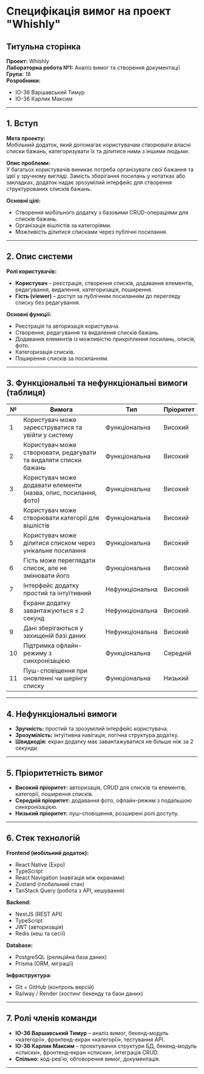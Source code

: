 # Специфікація вимог на проект "Whishly"

## Титульна сторінка
**Проект:** Whishly  
**Лабораторна робота №1:** Аналіз вимог та створення документації  
**Група:** 18  
**Розробники:**
- ІО-36 Варшавський Тимур
- ІО-36 Карлик Максим

---

## 1. Вступ
**Мета проекту:**  
Мобільний додаток, який допомагає користувачам створювати власні списки бажань, категоризувати їх та ділитися ними з іншими людьми.

**Опис проблеми:**  
У багатьох користувачів виникає потреба організувати свої бажання та ідеї у зручному вигляді. Замість зберігання посилань у нотатках або закладках, додаток надає зрозумілий інтерфейс для створення структурованих списків бажань.

**Основні цілі:**
- Створення мобільного додатку з базовими CRUD-операціями для списків бажань.
- Організація вішлістів за категоріями.
- Можливість ділитися списками через публічні посилання.

---

## 2. Опис системи
**Ролі користувачів:**
- **Користувач** – реєстрація, створення списків, додавання елементів, редагування, видалення, категоризація, поширення.
- **Гість (viewer)** – доступ за публічним посиланням до перегляду списку без редагування.

**Основні функції:**
- Реєстрація та авторизація користувача.
- Створення, редагування та видалення списків бажань.
- Додавання елементів із можливістю прикріплення посилань, описів, фото.
- Категоризація списків.
- Поширення списків за посиланням.

---

## 3. Функціональні та нефункціональні вимоги (таблиця)

| №  | Вимога                                                                 | Тип              | Пріоритет |
|----|------------------------------------------------------------------------|------------------|-----------|
| 1  | Користувач може зареєструватися та увійти у систему                    | Функціональна    | Високий   |
| 2  | Користувач може створювати, редагувати та видаляти списки бажань       | Функціональна    | Високий   |
| 3  | Користувач може додавати елементи (назва, опис, посилання, фото)       | Функціональна    | Високий   |
| 4  | Користувач може створювати категорії для вішлістів                     | Функціональна    | Високий   |
| 5  | Користувач може ділитися списком через унікальне посилання             | Функціональна    | Високий   |
| 6  | Гість може переглядати список, але не змінювати його                   | Функціональна    | Високий   |
| 7  | Інтерфейс додатку простий та інтуїтивний                               | Нефункціональна  | Високий   |
| 8  | Екрани додатку завантажуються ≤ 2 секунд                               | Нефункціональна  | Високий   |
| 9  | Дані зберігаються у захищеній базі даних                               | Нефункціональна  | Високий   |
| 10 | Підтримка офлайн-режиму з синхронізацією                               | Функціональна    | Середній  |
| 11 | Пуш-сповіщення при оновленні чи шерінгу списку                         | Функціональна    | Низький   |


---

## 4. Нефункціональні вимоги
- **Зручність:** простий та зрозумілий інтерфейс користувача.
- **Зрозумілість:** інтуїтивна навігація, логічна структура додатку.
- **Швидкодія:** екран додатку має завантажуватися не більше ніж за 2 секунди.

---

## 5. Пріоритетність вимог
- **Високий пріоритет:** авторизація, CRUD для списків та елементів, категорії, поширення списків.
- **Середній пріоритет:** додавання фото, офлайн-режим з подальшою синхронізацією.
- **Низький пріоритет:** пуш-сповіщення, розширені ролі доступу.

---

## 6. Стек технологій
**Frontend (мобільний додаток):**
- React Native (Expo)
- TypeScript
- React Navigation (навігація між екранами)
- Zustand (глобальний стан)
- TanStack Query (робота з API, кешування)

**Backend:**
- NestJS (REST API)
- TypeScript
- JWT (авторизація)
- Redis (кеш та сесії)

**Database:**
- PostgreSQL (реляційна база даних)
- Prisma (ORM, міграції)

**Інфраструктура:**
- Git + GitHub (контроль версій)
- Railway / Render (хостинг бекенду та бази даних)

---

## 7. Ролі членів команди
- **ІО-36 Варшавський Тимур** – аналіз вимог, бекенд-модуль «категорії», фронтенд-екран «категорії», тестування API.
- **ІО-36 Карлик Максим** – проектування структури БД, бекенд-модуль «списки», фронтенд-екран «списки», інтеграція CRUD.
- **Спільно:** код-рев’ю, обговорення вимог, документація.

---

